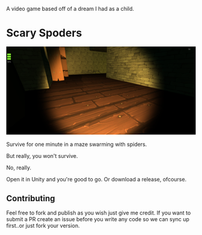 A video game based off of a dream I had as a child.

# Scary Spoders

![alt text](screenshot.png)

Survive for one minute in a maze swarming with spiders.

But really, you won't survive.

No, really.

Open it in Unity and you're good to go. Or download a release, ofcourse.

## Contributing

Feel free to fork and publish as you wish just give me credit. If you want to submit a PR create an issue before you write any code so we can sync up first..or just fork your version.

